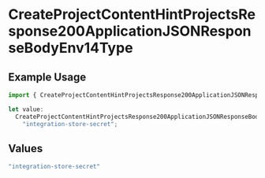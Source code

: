 # CreateProjectContentHintProjectsResponse200ApplicationJSONResponseBodyEnv14Type

## Example Usage

```typescript
import { CreateProjectContentHintProjectsResponse200ApplicationJSONResponseBodyEnv14Type } from "@vercel/sdk/models/operations/createproject.js";

let value:
  CreateProjectContentHintProjectsResponse200ApplicationJSONResponseBodyEnv14Type =
    "integration-store-secret";
```

## Values

```typescript
"integration-store-secret"
```